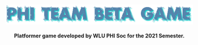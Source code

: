 <div align="center">
     <img src="./assets/teambeta.png">

#### Platformer game developed by WLU PHI Soc for the 2021 Semester.

</div>